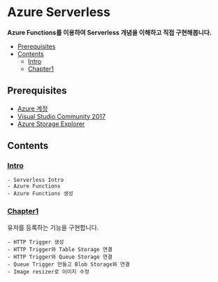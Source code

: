 # Azure Serverless
**Azure Functions를 이용하여 Serverless 개념을 이해하고 직접 구현해봅니다.**

- [Prerequisites](#prerequisites)
- [Contents](#contents)
    - [Intro](#intro)
    - [Chapter1](#chapter1)


## Prerequisites
- [Azure 계정](https://azure.microsoft.com/ko-kr/)
- [Visual Studio Community 2017](https://visualstudio.microsoft.com/ko/thank-you-downloading-visual-studio/?sku=Community&rel=15)
- [Azure Storage Explorer](https://azure.microsoft.com/ko-kr/features/storage-explorer/)

## Contents

### [Intro](https://goo.gl/LFpWtC)

    - Serverless Intro
    - Azure Functions
    - Azure Functions 생성

### [Chapter1](https://goo.gl/cUvQ2g)
유저를 등록하는 기능을 구현합니다.

    - HTTP Trigger 생성
    - HTTP Trigger와 Table Storage 연결
    - HTTP Trigger와 Queue Storage 연결
    - Queue Trigger 만들고 Blob Storage와 연결
    - Image resizer로 이미지 수정